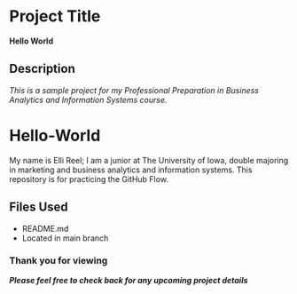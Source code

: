 # Project Title
**Hello World**
## Description
_This is a sample project for my Professional Preparation in Business Analytics and Information Systems course._
# Hello-World
My name is Elli Reel; I am a junior at The University of Iowa, double majoring in marketing and business analytics and information systems. 
This repository is for practicing the GitHub Flow.
## Files Used 
- README.md
- Located in main branch
### Thank you for viewing 
***Please feel free to check back for any upcoming project details***
